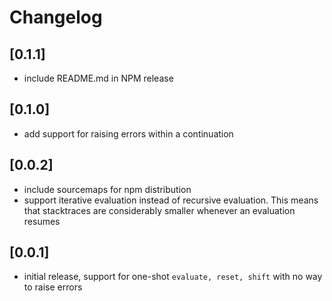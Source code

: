 # Changelog

## \[0.1.1]
- include README.md in NPM release

## \[0.1.0]
- add support for raising errors within a continuation

## \[0.0.2]

- include sourcemaps for npm distribution
- support iterative evaluation instead of recursive evaluation. This means that
  stacktraces are considerably smaller whenever an evaluation resumes

## \[0.0.1]

- initial release, support for one-shot `evaluate, reset, shift` with no way to
  raise errors
